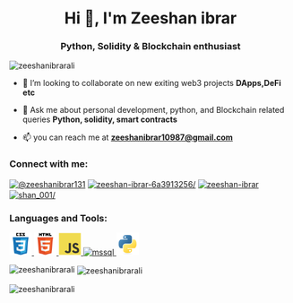 <h1 align="center">Hi 👋, I'm Zeeshan ibrar</h1>
<h3 align="center">Python, Solidity & Blockchain enthusiast</h3>

<p align="left"> <img src="https://komarev.com/ghpvc/?username=zeeshanibrarali&label=Profile%20views&color=0e75b6&style=flat" alt="zeeshanibrarali" /> </p>

- 👯 I’m looking to collaborate on new exiting web3 projects **DApps,DeFi etc**

- 💬 Ask me about personal development, python, and Blockchain related queries **Python, solidity, smart contracts**

- 📫 you can reach me at **zeeshanibrar10987@gmail.com**

<h3 align="left">Connect with me:</h3>
<p align="left">
<a href="https://twitter.com/@zeeshanibrar131" target="blank"><img align="center" src="https://raw.githubusercontent.com/rahuldkjain/github-profile-readme-generator/master/src/images/icons/Social/twitter.svg" alt="@zeeshanibrar131" height="30" width="40" /></a>
<a href="https://linkedin.com/in/zeeshan-ibrar-6a3913256/" target="blank"><img align="center" src="https://raw.githubusercontent.com/rahuldkjain/github-profile-readme-generator/master/src/images/icons/Social/linked-in-alt.svg" alt="zeeshan-ibrar-6a3913256/" height="30" width="40" /></a>
<a href="https://stackoverflow.com/users/zeeshan-ibrar" target="blank"><img align="center" src="https://raw.githubusercontent.com/rahuldkjain/github-profile-readme-generator/master/src/images/icons/Social/stack-overflow.svg" alt="zeeshan-ibrar" height="30" width="40" /></a>
<a href="https://www.leetcode.com/shan_001/" target="blank"><img align="center" src="https://raw.githubusercontent.com/rahuldkjain/github-profile-readme-generator/master/src/images/icons/Social/leet-code.svg" alt="shan_001/" height="30" width="40" /></a>
</p>

<h3 align="left">Languages and Tools:</h3>
<p align="left"> <a href="https://www.w3schools.com/css/" target="_blank" rel="noreferrer"> <img src="https://raw.githubusercontent.com/devicons/devicon/master/icons/css3/css3-original-wordmark.svg" alt="css3" width="40" height="40"/> </a> <a href="https://www.w3.org/html/" target="_blank" rel="noreferrer"> <img src="https://raw.githubusercontent.com/devicons/devicon/master/icons/html5/html5-original-wordmark.svg" alt="html5" width="40" height="40"/> </a> <a href="https://developer.mozilla.org/en-US/docs/Web/JavaScript" target="_blank" rel="noreferrer"> <img src="https://raw.githubusercontent.com/devicons/devicon/master/icons/javascript/javascript-original.svg" alt="javascript" width="40" height="40"/> </a> <a href="https://www.microsoft.com/en-us/sql-server" target="_blank" rel="noreferrer"> <img src="https://www.svgrepo.com/show/303229/microsoft-sql-server-logo.svg" alt="mssql" width="40" height="40"/> </a> <a href="https://www.python.org" target="_blank" rel="noreferrer"> <img src="https://raw.githubusercontent.com/devicons/devicon/master/icons/python/python-original.svg" alt="python" width="40" height="40"/> </a> </p>

<p><img align="left" src="https://github-readme-stats.vercel.app/api/top-langs?username=zeeshanibrarali&show_icons=true&locale=en&layout=compact" alt="zeeshanibrarali" /></p>

<p>&nbsp;<img align="center" src="https://github-readme-stats.vercel.app/api?username=zeeshanibrarali&show_icons=true&locale=en" alt="zeeshanibrarali" /></p>

<p><img align="center" src="https://github-readme-streak-stats.herokuapp.com/?user=zeeshanibrarali&" alt="zeeshanibrarali" /></p>

